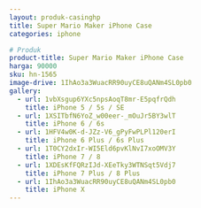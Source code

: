 ```yaml
---
layout: produk-casinghp
title: Super Mario Maker iPhone Case
categories: iphone

# Produk
product-title: Super Mario Maker iPhone Case
harga: 90000
sku: hn-1565
image-drive: 1IhAo3a3WuacRR90uyCE8uQANm4SL0pb0
gallery:
  - url: 1vbXsgup6YXc5npsAoqT8mr-E5pqfrQdh
    title: iPhone 5 / 5s / SE
  - url: 1XSITbfN6YoZ_w00eer-_mOuJr5BY3wlT
    title: iPhone 6 / 6s
  - url: 1HFV4w0K-d-JZz-V6_gPyFwPLPl120erI
    title: iPhone 6 Plus / 6s Plus
  - url: 1T0CY2dxIr-WI5Eld6pvKlNvI7xoOMV3Y
    title: iPhone 7 / 8
  - url: 1XDEsKfFQRzIJd-XEeTky3WTNSqt5Vdj7
    title: iPhone 7 Plus / 8 Plus
  - url: 1IhAo3a3WuacRR90uyCE8uQANm4SL0pb0
    title: iPhone X
---
```

